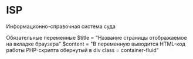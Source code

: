 # ISP
Информационно-справочная система суда

Обязательные переменные
$title = "Название страницы отображаемое на вкладке браузера"
$content = "В переменную выводится HTML-код работы PHP-скрипта обернутый в div class = container-fluid"
